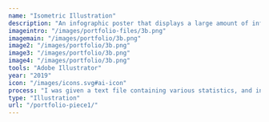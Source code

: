```yaml
---
name: "Isometric Illustration"
description: "An infographic poster that displays a large amount of information in an interesting way."
imageintro: "/images/portfolio-files/3b.png"
imagemain: "/images/portfolio/3b.png"
image2: "/images/portfolio/3b.png"
image3: "/images/portfolio/3b.png"
image4: "/images/portfolio/3b.png"
tools: "Adobe Illustrator"
year: "2019"
icon: "/images/icons.svg#ai-icon"
process: "I was given a text file containing various statistics, and instructed to transform the data into an interesting poster."
type: "Illustration"
url: "/portfolio-piece1/"
---
```

